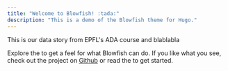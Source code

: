 ```yaml
---
title: "Welcome to Blowfish! :tada:"
description: "This is a demo of the Blowfish theme for Hugo."
---
```


This is our data story from EPFL's ADA course and blablabla

Explore the to get a feel for what Blowfish can do. If you like what you see, check out the project on <a target="_blank" href="https://github.com/nunocoracao/blowfish">Github</a> or read the to get started.
